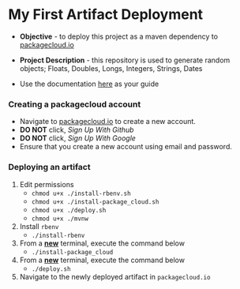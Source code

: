 # My First Artifact Deployment
* **Objective** - to deploy this project as a maven dependency to [packagecloud.io](https://packagecloud.io/)
* **Project Description** - this repository is used to generate random objects; Floats, Doubles, Longs, Integers, Strings, Dates

* Use the documentation [here](https://curriculeon.github.io/Curriculeon/lectures/java/build-automation/maven/packagecloud-maven-hosting/content.html) as your guide

### Creating a packagecloud account
* Navigate to [packagecloud.io](packagecloud.io) to create a new account.
* **DO NOT** click, _Sign Up With Github_
* **DO NOT** click, _Sign Up With Google_
* Ensure that you create a new account using email and password.

### Deploying an artifact

1. Edit permissions
   * `chmod u+x ./install-rbenv.sh` 
   * `chmod u+x ./install-package_cloud.sh`
   * `chmod u+x ./deploy.sh`
   * `chmod u+x ./mvnw`
2. Install `rbenv`
   * `./install-rbenv`
3. From a <u>**new**</u> terminal, execute the command below
   * `./install-package_cloud`
3. From a <u>**new**</u> terminal, execute the command below
   * `./deploy.sh`
4. Navigate to the newly deployed artifact in `packagecloud.io`